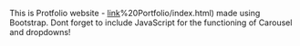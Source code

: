 This is Protfolio website - [link](https://raw.githack.com/geeksterin/full-stack-exercises/main/Bootstrap/2)%20Portfolio/index.html) made using Bootstrap. Dont forget to include JavaScript for the functioning of Carousel and dropdowns!